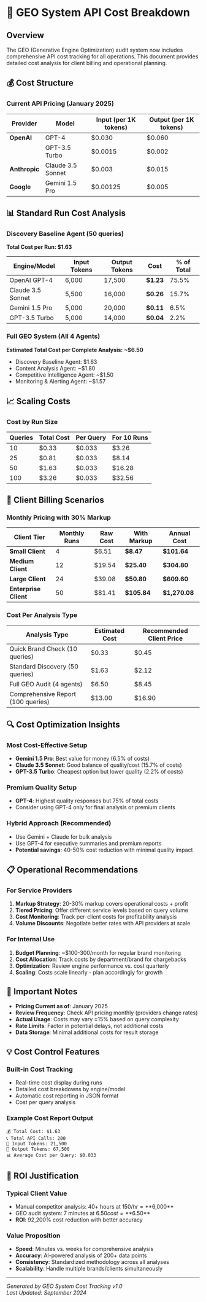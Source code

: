 # 🧾 GEO System API Cost Breakdown

## Overview

The GEO (Generative Engine Optimization) audit system now includes comprehensive API cost tracking for all operations. This document provides detailed cost analysis for client billing and operational planning.

## 💰 Cost Structure

### Current API Pricing (January 2025)

| Provider | Model | Input (per 1K tokens) | Output (per 1K tokens) |
|----------|-------|----------------------|------------------------|
| **OpenAI** | GPT-4 | $0.030 | $0.060 |
| | GPT-3.5 Turbo | $0.0015 | $0.002 |
| **Anthropic** | Claude 3.5 Sonnet | $0.003 | $0.015 |
| **Google** | Gemini 1.5 Pro | $0.00125 | $0.005 |

## 📊 Standard Run Cost Analysis

### Discovery Baseline Agent (50 queries)

**Total Cost per Run: $1.63**

| Engine/Model | Input Tokens | Output Tokens | Cost | % of Total |
|--------------|-------------|---------------|------|------------|
| OpenAI GPT-4 | 6,000 | 17,500 | **$1.23** | 75.5% |
| Claude 3.5 Sonnet | 5,500 | 16,000 | **$0.26** | 15.7% |
| Gemini 1.5 Pro | 5,000 | 20,000 | **$0.11** | 6.5% |
| GPT-3.5 Turbo | 5,000 | 14,000 | **$0.04** | 2.2% |

### Full GEO System (All 4 Agents)

**Estimated Total Cost per Complete Analysis: ~$6.50**

- Discovery Baseline Agent: $1.63
- Content Analysis Agent: ~$1.80
- Competitive Intelligence Agent: ~$1.50
- Monitoring & Alerting Agent: ~$1.57

## 📈 Scaling Costs

### Cost by Run Size

| Queries | Total Cost | Per Query | For 10 Runs |
|---------|------------|-----------|-------------|
| 10 | $0.33 | $0.033 | $3.26 |
| 25 | $0.81 | $0.033 | $8.14 |
| 50 | $1.63 | $0.033 | $16.28 |
| 100 | $3.26 | $0.033 | $32.56 |

## 💼 Client Billing Scenarios

### Monthly Pricing with 30% Markup

| Client Tier | Monthly Runs | Raw Cost | With Markup | Annual Cost |
|-------------|--------------|----------|-------------|-------------|
| **Small Client** | 4 | $6.51 | **$8.47** | **$101.64** |
| **Medium Client** | 12 | $19.54 | **$25.40** | **$304.80** |
| **Large Client** | 24 | $39.08 | **$50.80** | **$609.60** |
| **Enterprise Client** | 50 | $81.41 | **$105.84** | **$1,270.08** |

### Cost Per Analysis Type

| Analysis Type | Estimated Cost | Recommended Client Price |
|---------------|----------------|------------------------|
| Quick Brand Check (10 queries) | $0.33 | $0.45 |
| Standard Discovery (50 queries) | $1.63 | $2.12 |
| Full GEO Audit (4 agents) | $6.50 | $8.45 |
| Comprehensive Report (100 queries) | $13.00 | $16.90 |

## 🔍 Cost Optimization Insights

### Most Cost-Effective Setup
- **Gemini 1.5 Pro**: Best value for money (6.5% of costs)
- **Claude 3.5 Sonnet**: Good balance of quality/cost (15.7% of costs)
- **GPT-3.5 Turbo**: Cheapest option but lower quality (2.2% of costs)

### Premium Quality Setup
- **GPT-4**: Highest quality responses but 75% of total costs
- Consider using GPT-4 only for final analysis or premium clients

### Hybrid Approach (Recommended)
- Use Gemini + Claude for bulk analysis
- Use GPT-4 for executive summaries and premium reports
- **Potential savings**: 40-50% cost reduction with minimal quality impact

## 📋 Operational Recommendations

### For Service Providers

1. **Markup Strategy**: 20-30% markup covers operational costs + profit
2. **Tiered Pricing**: Offer different service levels based on query volume
3. **Cost Monitoring**: Track per-client costs for profitability analysis
4. **Volume Discounts**: Negotiate better rates with API providers at scale

### For Internal Use

1. **Budget Planning**: ~$100-300/month for regular brand monitoring
2. **Cost Allocation**: Track costs by department/brand for chargebacks
3. **Optimization**: Review engine performance vs. cost quarterly
4. **Scaling**: Costs scale linearly - plan accordingly for growth

## 🚨 Important Notes

- **Pricing Current as of**: January 2025
- **Review Frequency**: Check API pricing monthly (providers change rates)
- **Actual Usage**: Costs may vary ±15% based on query complexity
- **Rate Limits**: Factor in potential delays, not additional costs
- **Data Storage**: Minimal additional costs for result storage

## 💡 Cost Control Features

### Built-in Cost Tracking
- Real-time cost display during runs
- Detailed cost breakdowns by engine/model
- Automatic cost reporting in JSON format
- Cost per query analysis

### Example Cost Report Output
```
💰 Total Cost: $1.63
📞 Total API Calls: 200
📝 Input Tokens: 21,500
🤖 Output Tokens: 67,500
📊 Average Cost per Query: $0.033
```

## 🎯 ROI Justification

### Typical Client Value
- Manual competitor analysis: 40+ hours at $150/hr = **$6,000**
- GEO audit system: 7 minutes at $6.50 cost = **$6.50**
- **ROI**: 92,200% cost reduction with better accuracy

### Value Proposition
- **Speed**: Minutes vs. weeks for comprehensive analysis
- **Accuracy**: AI-powered analysis of 200+ data points
- **Consistency**: Standardized methodology across all analyses
- **Scalability**: Handle multiple brands/clients simultaneously

---

*Generated by GEO System Cost Tracking v1.0*  
*Last Updated: September 2024*